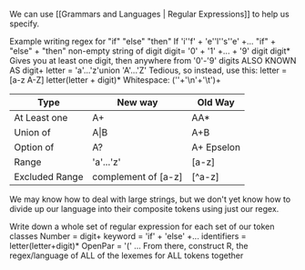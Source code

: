 We can use [[Grammars and Languages | Regular Expressions]] to help us specify.

Example
	writing regex for "if" "else" "then"
		If
			'i''f' + 'e''l''s''e' +...
			"if" + "else" + "then"
	non-empty string of digit
		digit= '0' + '1' +... + '9'
		digit digit*
			Gives you at least one digit, then anywhere from '0'-'9' digits
			ALSO KNOWN AS
				digit+
	letter = 'a'...'z'union 'A'...'Z'
		Tedious, so instead, use this:
			letter = [a-z A-Z]
		letter(letter + digit)*
	Whitespace:
		(''+'\n'+'\t')+


| Type           | New way             | Old Way    |
|----------------|---------------------|------------|
| At Least one   | A+                  | AA*        |
| Union of       | A\|B                | A+B        |
| Option of      | A?                  | A+ Epselon |
| Range          | 'a'...'z'           | [a-z]      |
| Excluded Range | complement of [a-z] | [^a-z]     |


We may know how to deal with large strings, but we don't yet know how to divide up our language into their composite tokens using just our regex.

Write down a whole set of regular expression for each set of our token classes
	Number = digit+
	keyword = 'if' + 'else' +...
	identifiers = letter(letter+digit)*
	OpenPar = '('
	...
From there, construct R, the regex/language of ALL of the lexemes for ALL tokens together


